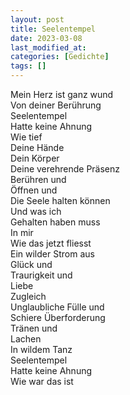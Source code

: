 ```yaml
---
layout: post
title: Seelentempel
date: 2023-03-08
last_modified_at:
categories: [Gedichte]
tags: []
---
```


Mein Herz ist ganz wund  
Von deiner Berührung  
Seelentempel  
Hatte keine Ahnung  
Wie tief  
Deine Hände  
Dein Körper  
Deine verehrende Präsenz  
Berühren und  
Öffnen und  
Die Seele halten können  
Und was ich  
Gehalten haben muss  
In mir  
Wie das jetzt fliesst  
Ein wilder Strom aus  
Glück und  
Traurigkeit und  
Liebe  
Zugleich  
Unglaubliche Fülle und  
Schiere Überforderung  
Tränen und  
Lachen  
In wildem Tanz  
Seelentempel  
Hatte keine Ahnung  
Wie war das ist